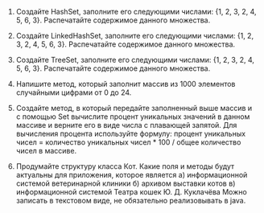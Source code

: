 1. Создайте HashSet, заполните его следующими числами: {1, 2, 3, 2, 4, 5, 6, 3}. Распечатайте содержимое данного множества.
2. Создайте LinkedHashSet, заполните его следующими числами: {1, 2, 3, 2, 4, 5, 6, 3}.  Распечатайте содержимое данного множества.
3. Создайте TreeSet, заполните его следующими числами: {1, 2, 3, 2, 4, 5, 6, 3}.  Распечатайте содержимое данного множества.


1. Напишите метод, который заполнит массив из 1000 элементов случайными цифрами от 0 до 24. 
2. Создайте метод, в который передайте заполненный выше массив и с помощью Set вычислите процент уникальных значений в данном массиве и верните его в виде числа с плавающей запятой.
Для вычисления процента используйте формулу:
процент уникальных чисел = количество уникальных чисел * 100 / общее количество чисел в массиве.




1. Продумайте структуру класса Кот. Какие поля и методы будут актуальны для приложения, которое является
а) информационной системой ветеринарной клиники
б) архивом выставки котов
в) информационной системой Театра кошек Ю. Д. Куклачёва
Можно записать в текстовом виде, не обязательно реализовывать в java.